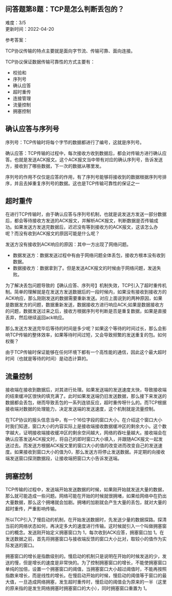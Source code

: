 <div><h2 class="title___3qmX3">&#x95EE;&#x7B54;&#x9898;&#x7B2C;8&#x9898;&#xFF1A;TCP&#x662F;&#x600E;&#x4E48;&#x5224;&#x65AD;&#x4E22;&#x5305;&#x7684;&#xFF1F;</h2><div class="secondBox___2B0S4"><div>&#x96BE;&#x5EA6;&#xFF1A;<span>3/5</span></div><span>&#x66F4;&#x65B0;&#x65F6;&#x95F4;&#xFF1A;<!-- -->2022-04-20</span></div><div><p class="answerTitle___1T-fK">&#x53C2;&#x8003;&#x7B54;&#x6848;&#xFF1A;</p></div><div class="markdown-body"><p>TCP&#x534F;&#x8BAE;&#x4F20;&#x8F93;&#x7684;&#x7279;&#x70B9;&#x4E3B;&#x8981;&#x5C31;&#x662F;&#x9762;&#x5411;&#x5B57;&#x8282;&#x6D41;&#x3001;&#x4F20;&#x8F93;&#x53EF;&#x9760;&#x3001;&#x9762;&#x5411;&#x8FDE;&#x63A5;&#x3002;</p>
<p>TCP&#x534F;&#x8BAE;&#x4FDD;&#x8BC1;&#x6570;&#x636E;&#x4F20;&#x8F93;&#x53EF;&#x9760;&#x6027;&#x7684;&#x65B9;&#x5F0F;&#x4E3B;&#x8981;&#x6709;&#xFF1A;</p>
<ul>
<li>&#x6821;&#x9A8C;&#x548C;</li>
<li>&#x5E8F;&#x5217;&#x53F7;</li>
<li>&#x786E;&#x8BA4;&#x5E94;&#x7B54;</li>
<li>&#x8D85;&#x65F6;&#x91CD;&#x4F20;</li>
<li>&#x8FDE;&#x63A5;&#x7BA1;&#x7406;</li>
<li>&#x6D41;&#x91CF;&#x63A7;&#x5236;</li>
<li>&#x62E5;&#x585E;&#x63A7;&#x5236;</li>
</ul>
<h2>&#x786E;&#x8BA4;&#x5E94;&#x7B54;&#x4E0E;&#x5E8F;&#x5217;&#x53F7;</h2>
<p>&#x5E8F;&#x5217;&#x53F7;&#xFF1A;TCP&#x4F20;&#x8F93;&#x65F6;&#x5C06;&#x6BCF;&#x4E2A;&#x5B57;&#x8282;&#x7684;&#x6570;&#x636E;&#x90FD;&#x8FDB;&#x884C;&#x4E86;&#x7F16;&#x53F7;&#xFF0C;&#x8FD9;&#x5C31;&#x662F;&#x5E8F;&#x5217;&#x53F7;&#x3002;</p>
<p>&#x786E;&#x8BA4;&#x5E94;&#x7B54;&#xFF1A;TCP&#x4F20;&#x8F93;&#x7684;&#x8FC7;&#x7A0B;&#x4E2D;&#xFF0C;&#x6BCF;&#x6B21;&#x63A5;&#x6536;&#x65B9;&#x6536;&#x5230;&#x6570;&#x636E;&#x540E;&#xFF0C;&#x90FD;&#x4F1A;&#x5BF9;&#x4F20;&#x8F93;&#x65B9;&#x8FDB;&#x884C;&#x786E;&#x8BA4;&#x5E94;&#x7B54;&#x3002;&#x4E5F;&#x5C31;&#x662F;&#x53D1;&#x9001;ACK&#x62A5;&#x6587;&#x3002;&#x8FD9;&#x4E2A;ACK&#x62A5;&#x6587;&#x5F53;&#x4E2D;&#x5E26;&#x6709;&#x5BF9;&#x5E94;&#x7684;&#x786E;&#x8BA4;&#x5E8F;&#x5217;&#x53F7;&#xFF0C;&#x544A;&#x8BC9;&#x53D1;&#x9001;&#x65B9;&#xFF0C;&#x63A5;&#x6536;&#x5230;&#x4E86;&#x54EA;&#x4E9B;&#x6570;&#x636E;&#xFF0C;&#x4E0B;&#x4E00;&#x6B21;&#x7684;&#x6570;&#x636E;&#x4ECE;&#x54EA;&#x91CC;&#x53D1;&#x3002;</p>
<p>&#x5E8F;&#x5217;&#x53F7;&#x7684;&#x4F5C;&#x7528;&#x4E0D;&#x4EC5;&#x4EC5;&#x662F;&#x5E94;&#x7B54;&#x7684;&#x4F5C;&#x7528;&#xFF0C;&#x6709;&#x4E86;&#x5E8F;&#x5217;&#x53F7;&#x80FD;&#x591F;&#x5C06;&#x63A5;&#x6536;&#x5230;&#x7684;&#x6570;&#x636E;&#x6839;&#x636E;&#x5E8F;&#x5217;&#x53F7;&#x6392;&#x5E8F;&#xFF0C;&#x5E76;&#x4E14;&#x53BB;&#x6389;&#x91CD;&#x590D;&#x5E8F;&#x5217;&#x53F7;&#x7684;&#x6570;&#x636E;&#x3002;&#x8FD9;&#x4E5F;&#x662F;TCP&#x4F20;&#x8F93;&#x53EF;&#x9760;&#x6027;&#x7684;&#x4FDD;&#x8BC1;&#x4E4B;&#x4E00;</p>
<h2>&#x8D85;&#x65F6;&#x91CD;&#x4F20;</h2>
<p>&#x5728;&#x8FDB;&#x884C;TCP&#x4F20;&#x8F93;&#x65F6;&#xFF0C;&#x7531;&#x4E8E;&#x786E;&#x8BA4;&#x5E94;&#x7B54;&#x4E0E;&#x5E8F;&#x5217;&#x53F7;&#x673A;&#x5236;&#xFF0C;&#x4E5F;&#x5C31;&#x662F;&#x8BF4;&#x53D1;&#x9001;&#x65B9;&#x53D1;&#x9001;&#x4E00;&#x90E8;&#x5206;&#x6570;&#x636E;&#x540E;&#xFF0C;&#x90FD;&#x4F1A;&#x7B49;&#x5F85;&#x63A5;&#x6536;&#x65B9;&#x53D1;&#x9001;&#x7684;ACK&#x62A5;&#x6587;&#xFF0C;&#x5E76;&#x89E3;&#x6790;ACK&#x62A5;&#x6587;&#xFF0C;&#x5224;&#x65AD;&#x6570;&#x636E;&#x662F;&#x5426;&#x4F20;&#x8F93;&#x6210;&#x529F;&#x3002;&#x5982;&#x679C;&#x53D1;&#x9001;&#x65B9;&#x53D1;&#x9001;&#x5B8C;&#x6570;&#x636E;&#x540E;&#xFF0C;&#x8FDF;&#x8FDF;&#x6CA1;&#x6709;&#x7B49;&#x5230;&#x63A5;&#x6536;&#x65B9;&#x7684;ACK&#x62A5;&#x6587;&#xFF0C;&#x8FD9;&#x8BE5;&#x600E;&#x4E48;&#x529E;&#x5462;&#xFF1F;&#x800C;&#x6CA1;&#x6709;&#x6536;&#x5230;ACK&#x62A5;&#x6587;&#x7684;&#x539F;&#x56E0;&#x53EF;&#x80FD;&#x662F;&#x4EC0;&#x4E48;&#x5462;&#xFF1F;</p>
<p>&#x53D1;&#x9001;&#x65B9;&#x6CA1;&#x6709;&#x63A5;&#x6536;&#x5230;ACK&#x54CD;&#x5E94;&#x7684;&#x539F;&#x56E0;&#xFF1A;&#x5176;&#x4E2D;&#x4E00;&#x65B9;&#x51FA;&#x73B0;&#x4E86;&#x7F51;&#x7EDC;&#x95EE;&#x9898;&#x3002;</p>
<ul>
<li>&#x6570;&#x636E;&#x53D1;&#x9001;&#x65B9;&#xFF1A;&#x6570;&#x636E;&#x53D1;&#x9001;&#x8FC7;&#x7A0B;&#x4E2D;&#x6709;&#x7531;&#x4E8E;&#x7F51;&#x7EDC;&#x95EE;&#x9898;&#x5168;&#x4F53;&#x4E22;&#x5305;&#xFF0C;&#x63A5;&#x6536;&#x65B9;&#x6839;&#x672C;&#x6CA1;&#x6709;&#x6536;&#x5230;&#x6570;&#x636E;&#x3002;</li>
<li>&#x6570;&#x636E;&#x63A5;&#x6536;&#x65B9;&#xFF1A;&#x6570;&#x636E;&#x62FF;&#x5230;&#x4E86;&#x3002;&#x4F46;&#x662F;&#x53D1;&#x9001;ACK&#x62A5;&#x6587;&#x7684;&#x65F6;&#x5019;&#x7531;&#x4E8E;&#x7F51;&#x7EDC;&#x95EE;&#x9898;&#xFF0C;&#x53D1;&#x9001;&#x5931;&#x8D25;&#x3002;</li>
</ul>
<p>&#x4E3A;&#x4E86;&#x89E3;&#x51B3;&#x4E22;&#x5305;&#x95EE;&#x9898;&#x5BFC;&#x81F4;&#x7684;&#x3010;&#x786E;&#x8BA4;&#x5E94;&#x7B54;&#x3001;&#x5E8F;&#x5217;&#x53F7;&#x3011;&#x673A;&#x5236;&#x5931;&#x6548;&#xFF0C;TCP&#x5F15;&#x5165;&#x4E86;&#x8D85;&#x65F6;&#x91CD;&#x4F20;&#x673A;&#x5236;&#x3002;&#x7B80;&#x5355;&#x7684;&#x7406;&#x89E3;&#x5C31;&#x662F;&#x5728;&#x53D1;&#x9001;&#x65B9;&#x53D1;&#x9001;&#x6570;&#x636E;&#x540E;&#x7684;&#x4E00;&#x6BB5;&#x65F6;&#x5019;&#x5185;&#xFF0C;&#x5982;&#x679C;&#x6CA1;&#x6709;&#x63A5;&#x6536;&#x5230;&#x63A5;&#x6536;&#x65B9;&#x7684;ACK&#x54CD;&#x5E94;&#xFF0C;&#x90A3;&#x4E48;&#x521A;&#x521A;&#x53D1;&#x9001;&#x7684;&#x6570;&#x636E;&#x9700;&#x8981;&#x91CD;&#x65B0;&#x53D1;&#x9001;&#x3002;&#x5BF9;&#x5E94;&#x4E0A;&#x9762;&#x8BF4;&#x5230;&#x7684;&#x4E24;&#x79CD;&#x539F;&#x56E0;&#xFF0C;&#x5982;&#x679C;&#x662F;&#x6570;&#x636E;&#x53D1;&#x65B9;&#x7684;&#x95EE;&#x9898;&#xFF0C;&#x6570;&#x636E;&#x91CD;&#x65B0;&#x53D1;&#x9001;&#xFF0C;&#x6570;&#x636E;&#x63A5;&#x6536;&#x65B9;&#x8FDB;&#x884C;&#x54CD;&#x5E94;ACK;&#x5982;&#x679C;&#x662F;&#x6570;&#x636E;&#x63A5;&#x6536;&#x65B9;&#x7684;&#x95EE;&#x9898;&#xFF0C;&#x6570;&#x636E;&#x53D1;&#x9001;&#x8FC7;&#x6765;&#x4E4B;&#x540E;&#xFF0C;&#x63A5;&#x6536;&#x65B9;&#x6839;&#x636E;&#x5E8F;&#x5217;&#x53F7;&#x5224;&#x65AD;&#x662F;&#x5426;&#x662F;&#x91CD;&#x590D;&#x6570;&#x636E;&#xFF0C;&#x5982;&#x679C;&#x662F;&#x76F4;&#x63A5;&#x4E22;&#x5F03;&#xFF0C;&#x7136;&#x540E;&#x7EE7;&#x7EED;&#x8FD4;&#x56DE;ack&#x54CD;&#x5E94;&#x3002;</p>
<p>&#x90A3;&#x4E48;&#x53D1;&#x9001;&#x65B9;&#x53D1;&#x9001;&#x5B8C;&#x6BD5;&#x540E;&#x7B49;&#x5F85;&#x7684;&#x65F6;&#x95F4;&#x662F;&#x591A;&#x5C11;&#x5462;&#xFF1F;&#x5982;&#x679C;&#x8FD9;&#x4E2A;&#x7B49;&#x5F85;&#x7684;&#x65F6;&#x95F4;&#x8FC7;&#x957F;&#xFF0C;&#x90A3;&#x4E48;&#x4F1A;&#x5F71;&#x54CD;TCP&#x4F20;&#x8F93;&#x7684;&#x6574;&#x4F53;&#x6548;&#x7387;&#xFF0C;&#x5982;&#x679C;&#x7B49;&#x5F85;&#x65F6;&#x95F4;&#x8FC7;&#x77ED;&#xFF0C;&#x53C8;&#x4F1A;&#x5BFC;&#x81F4;&#x9891;&#x7E41;&#x7684;&#x53D1;&#x9001;&#x91CD;&#x590D;&#x7684;&#x5305;&#x3002;&#x5982;&#x4F55;&#x6743;&#x8861;&#xFF1F;</p>
<p>&#x7531;&#x4E8E;TCP&#x4F20;&#x8F93;&#x65F6;&#x4FDD;&#x8BC1;&#x80FD;&#x591F;&#x5728;&#x4EFB;&#x4F55;&#x73AF;&#x5883;&#x4E0B;&#x90FD;&#x6709;&#x4E00;&#x4E2A;&#x9AD8;&#x6027;&#x80FD;&#x7684;&#x901A;&#x4FE1;&#xFF0C;&#x56E0;&#x6B64;&#x8FD9;&#x4E2A;&#x6700;&#x5927;&#x8D85;&#x65F6;&#x65F6;&#x95F4;&#xFF08;&#x4E5F;&#x5C31;&#x662F;&#x7B49;&#x5F85;&#x7684;&#x65F6;&#x95F4;&#xFF09;&#x662F;&#x52A8;&#x6001;&#x8BA1;&#x7B97;&#x7684;&#x3002;</p>
<h2>&#x6D41;&#x91CF;&#x63A7;&#x5236;</h2>
<p>&#x63A5;&#x6536;&#x7AEF;&#x5728;&#x63A5;&#x6536;&#x5230;&#x6570;&#x636E;&#x540E;&#xFF0C;&#x5BF9;&#x5176;&#x8FDB;&#x884C;&#x5904;&#x7406;&#x3002;&#x5982;&#x679C;&#x53D1;&#x9001;&#x7AEF;&#x7684;&#x53D1;&#x9001;&#x901F;&#x5EA6;&#x592A;&#x5FEB;&#xFF0C;&#x5BFC;&#x81F4;&#x63A5;&#x6536;&#x7AEF;&#x7684;&#x7ED3;&#x675F;&#x7F13;&#x51B2;&#x533A;&#x5F88;&#x5FEB;&#x7684;&#x586B;&#x5145;&#x6EE1;&#x4E86;&#x3002;&#x6B64;&#x65F6;&#x5982;&#x679C;&#x53D1;&#x9001;&#x7AEF;&#x4ECD;&#x65E7;&#x53D1;&#x9001;&#x6570;&#x636E;&#xFF0C;&#x90A3;&#x4E48;&#x63A5;&#x4E0B;&#x6765;&#x53D1;&#x9001;&#x7684;&#x6570;&#x636E;&#x90FD;&#x4F1A;&#x4E22;&#x5305;&#xFF0C;&#x7EE7;&#x800C;&#x5BFC;&#x81F4;&#x4E22;&#x5305;&#x7684;&#x4E00;&#x7CFB;&#x5217;&#x8FDE;&#x9501;&#x53CD;&#x5E94;&#xFF0C;&#x8D85;&#x65F6;&#x91CD;&#x4F20;&#x5440;&#x4EC0;&#x4E48;&#x7684;&#x3002;&#x800C;TCP&#x6839;&#x636E;&#x63A5;&#x6536;&#x7AEF;&#x5BF9;&#x6570;&#x636E;&#x7684;&#x5904;&#x7406;&#x80FD;&#x529B;&#xFF0C;&#x51B3;&#x5B9A;&#x53D1;&#x9001;&#x7AEF;&#x7684;&#x53D1;&#x9001;&#x901F;&#x5EA6;&#xFF0C;&#x8FD9;&#x4E2A;&#x673A;&#x5236;&#x5C31;&#x662F;&#x6D41;&#x91CF;&#x63A7;&#x5236;&#x3002;</p>
<p>&#x5728;TCP&#x534F;&#x8BAE;&#x7684;&#x62A5;&#x5934;&#x4FE1;&#x606F;&#x5F53;&#x4E2D;&#xFF0C;&#x6709;&#x4E00;&#x4E2A;16&#x4F4D;&#x5B57;&#x6BB5;&#x7684;&#x7A97;&#x53E3;&#x5927;&#x5C0F;&#x3002;&#x5728;&#x4ECB;&#x7ECD;&#x8FD9;&#x4E2A;&#x7A97;&#x53E3;&#x5927;&#x5C0F;&#x65F6;&#x6211;&#x4EEC;&#x77E5;&#x9053;&#xFF0C;&#x7A97;&#x53E3;&#x5927;&#x5C0F;&#x7684;&#x5185;&#x5BB9;&#x5B9E;&#x9645;&#x4E0A;&#x662F;&#x63A5;&#x6536;&#x7AEF;&#x63A5;&#x6536;&#x6570;&#x636E;&#x7F13;&#x51B2;&#x533A;&#x7684;&#x5269;&#x4F59;&#x5927;&#x5C0F;&#x3002;&#x8FD9;&#x4E2A;&#x6570;&#x5B57;&#x8D8A;&#x5927;&#xFF0C;&#x8BC1;&#x660E;&#x63A5;&#x6536;&#x7AEF;&#x63A5;&#x6536;&#x7F13;&#x51B2;&#x533A;&#x7684;&#x5269;&#x4F59;&#x7A7A;&#x95F4;&#x8D8A;&#x5927;&#xFF0C;&#x7F51;&#x7EDC;&#x7684;&#x541E;&#x5410;&#x91CF;&#x8D8A;&#x5927;&#x3002;&#x63A5;&#x6536;&#x7AEF;&#x4F1A;&#x5728;&#x786E;&#x8BA4;&#x5E94;&#x7B54;&#x53D1;&#x9001;ACK&#x62A5;&#x6587;&#x65F6;&#xFF0C;&#x5C06;&#x81EA;&#x5DF1;&#x7684;&#x5373;&#x65F6;&#x7A97;&#x53E3;&#x5927;&#x5C0F;&#x586B;&#x5165;&#xFF0C;&#x5E76;&#x8DDF;&#x968F;ACK&#x62A5;&#x6587;&#x4E00;&#x8D77;&#x53D1;&#x9001;&#x8FC7;&#x53BB;&#x3002;&#x800C;&#x53D1;&#x9001;&#x65B9;&#x6839;&#x636E;ACK&#x62A5;&#x6587;&#x91CC;&#x7684;&#x7A97;&#x53E3;&#x5927;&#x5C0F;&#x7684;&#x503C;&#x7684;&#x6539;&#x53D8;&#x8FDB;&#x800C;&#x6539;&#x53D8;&#x81EA;&#x5DF1;&#x7684;&#x53D1;&#x9001;&#x901F;&#x5EA6;&#x3002;&#x5982;&#x679C;&#x63A5;&#x6536;&#x5230;&#x7A97;&#x53E3;&#x5927;&#x5C0F;&#x7684;&#x503C;&#x4E3A;0&#xFF0C;&#x90A3;&#x4E48;&#x53D1;&#x9001;&#x65B9;&#x5C06;&#x505C;&#x6B62;&#x53D1;&#x9001;&#x6570;&#x636E;&#x3002;&#x5E76;&#x5B9A;&#x671F;&#x7684;&#x5411;&#x63A5;&#x6536;&#x7AEF;&#x53D1;&#x9001;&#x7A97;&#x53E3;&#x63A2;&#x6D4B;&#x6570;&#x636E;&#x6BB5;&#xFF0C;&#x8BA9;&#x63A5;&#x6536;&#x7AEF;&#x628A;&#x7A97;&#x53E3;&#x5927;&#x5C0F;&#x544A;&#x8BC9;&#x53D1;&#x9001;&#x7AEF;&#x3002;</p>
<h2>&#x62E5;&#x585E;&#x63A7;&#x5236;</h2>
<p>TCP&#x4F20;&#x8F93;&#x7684;&#x8FC7;&#x7A0B;&#x4E2D;&#xFF0C;&#x53D1;&#x9001;&#x7AEF;&#x5F00;&#x59CB;&#x53D1;&#x9001;&#x6570;&#x636E;&#x7684;&#x65F6;&#x5019;&#xFF0C;&#x5982;&#x679C;&#x521A;&#x5F00;&#x59CB;&#x5C31;&#x53D1;&#x9001;&#x5927;&#x91CF;&#x7684;&#x6570;&#x636E;&#xFF0C;&#x90A3;&#x4E48;&#x5C31;&#x53EF;&#x80FD;&#x9020;&#x6210;&#x4E00;&#x4E9B;&#x95EE;&#x9898;&#x3002;&#x7F51;&#x7EDC;&#x53EF;&#x80FD;&#x5728;&#x5F00;&#x59CB;&#x7684;&#x65F6;&#x5019;&#x5C31;&#x5F88;&#x62E5;&#x5835;&#xFF0C;&#x5982;&#x679C;&#x7ED9;&#x7F51;&#x7EDC;&#x4E2D;&#x5728;&#x6254;&#x51FA;&#x5927;&#x91CF;&#x6570;&#x636E;&#xFF0C;&#x90A3;&#x4E48;&#x8FD9;&#x4E2A;&#x62E5;&#x5835;&#x5C31;&#x4F1A;&#x52A0;&#x5267;&#x3002;&#x62E5;&#x5835;&#x7684;&#x52A0;&#x5267;&#x5C31;&#x4F1A;&#x4EA7;&#x751F;&#x5927;&#x91CF;&#x7684;&#x4E22;&#x5305;&#xFF0C;&#x5C31;&#x5BF9;&#x5927;&#x91CF;&#x7684;&#x8D85;&#x65F6;&#x91CD;&#x4F20;&#xFF0C;&#x4E25;&#x91CD;&#x5F71;&#x54CD;&#x4F20;&#x8F93;&#x3002;</p>
<p>&#x6240;&#x4EE5;TCP&#x5F15;&#x5165;&#x4E86;&#x6162;&#x542F;&#x52A8;&#x7684;&#x673A;&#x5236;&#xFF0C;&#x5728;&#x5F00;&#x59CB;&#x53D1;&#x9001;&#x6570;&#x636E;&#x65F6;&#xFF0C;&#x5148;&#x53D1;&#x9001;&#x5C11;&#x91CF;&#x7684;&#x6570;&#x636E;&#x63A2;&#x8DEF;&#x3002;&#x63A2;&#x6E05;&#x5F53;&#x524D;&#x7684;&#x7F51;&#x7EDC;&#x72B6;&#x6001;&#x5982;&#x4F55;&#xFF0C;&#x518D;&#x51B3;&#x5B9A;&#x591A;&#x5927;&#x7684;&#x901F;&#x5EA6;&#x8FDB;&#x884C;&#x4F20;&#x8F93;&#x3002;&#x8FD9;&#x65F6;&#x5019;&#x5C31;&#x5F15;&#x5165;&#x4E00;&#x4E2A;&#x53EB;&#x505A;&#x62E5;&#x585E;&#x7A97;&#x53E3;&#x7684;&#x6982;&#x5FF5;&#x3002;&#x53D1;&#x9001;&#x521A;&#x5F00;&#x59CB;&#x5B9A;&#x4E49;&#x62E5;&#x585E;&#x7A97;&#x53E3;&#x4E3A; 1&#xFF0C;&#x6BCF;&#x6B21;&#x6536;&#x5230;ACK&#x5E94;&#x7B54;&#xFF0C;&#x62E5;&#x585E;&#x7A97;&#x53E3;&#x52A0; 1&#x3002;&#x5728;&#x53D1;&#x9001;&#x6570;&#x636E;&#x4E4B;&#x524D;&#xFF0C;&#x9996;&#x5148;&#x5C06;&#x62E5;&#x585E;&#x7A97;&#x53E3;&#x4E0E;&#x63A5;&#x6536;&#x7AEF;&#x53CD;&#x9988;&#x7684;&#x7A97;&#x53E3;&#x5927;&#x5C0F;&#x6BD4;&#x5BF9;&#xFF0C;&#x53D6;&#x8F83;&#x5C0F;&#x7684;&#x503C;&#x4F5C;&#x4E3A;&#x5B9E;&#x9645;&#x53D1;&#x9001;&#x7684;&#x7A97;&#x53E3;&#x3002;</p>
<p>&#x62E5;&#x585E;&#x7A97;&#x53E3;&#x7684;&#x589E;&#x957F;&#x662F;&#x6307;&#x6570;&#x7EA7;&#x522B;&#x7684;&#x3002;&#x6162;&#x542F;&#x52A8;&#x7684;&#x673A;&#x5236;&#x53EA;&#x662F;&#x8BF4;&#x660E;&#x5728;&#x5F00;&#x59CB;&#x7684;&#x65F6;&#x5019;&#x53D1;&#x9001;&#x7684;&#x5C11;&#xFF0C;&#x53D1;&#x9001;&#x7684;&#x6162;&#xFF0C;&#x4F46;&#x662F;&#x589E;&#x957F;&#x7684;&#x901F;&#x5EA6;&#x662F;&#x975E;&#x5E38;&#x5FEB;&#x7684;&#x3002;&#x4E3A;&#x4E86;&#x63A7;&#x5236;&#x62E5;&#x585E;&#x7A97;&#x53E3;&#x7684;&#x589E;&#x957F;&#xFF0C;&#x4E0D;&#x80FD;&#x4F7F;&#x62E5;&#x585E;&#x7A97;&#x53E3;&#x5355;&#x7EAF;&#x7684;&#x52A0;&#x500D;&#xFF0C;&#x8BBE;&#x7F6E;&#x4E00;&#x4E2A;&#x62E5;&#x585E;&#x7A97;&#x53E3;&#x7684;&#x9608;&#x503C;&#xFF0C;&#x5F53;&#x62E5;&#x585E;&#x7A97;&#x53E3;&#x5927;&#x5C0F;&#x8D85;&#x8FC7;&#x9608;&#x503C;&#x65F6;&#xFF0C;&#x4E0D;&#x80FD;&#x518D;&#x6309;&#x7167;&#x6307;&#x6570;&#x6765;&#x589E;&#x957F;&#xFF0C;&#x800C;&#x662F;&#x7EBF;&#x6027;&#x7684;&#x589E;&#x957F;&#x3002;&#x5728;&#x6162;&#x542F;&#x52A8;&#x5F00;&#x59CB;&#x7684;&#x65F6;&#x5019;&#xFF0C;&#x6162;&#x542F;&#x52A8;&#x7684;&#x9608;&#x503C;&#x7B49;&#x4E8E;&#x7A97;&#x53E3;&#x7684;&#x6700;&#x5927;&#x503C;&#xFF0C;&#x4E00;&#x65E6;&#x9020;&#x6210;&#x7F51;&#x7EDC;&#x62E5;&#x585E;&#xFF0C;&#x53D1;&#x751F;&#x8D85;&#x65F6;&#x91CD;&#x4F20;&#x65F6;&#xFF0C;&#x6162;&#x542F;&#x52A8;&#x7684;&#x9608;&#x503C;&#x4F1A;&#x4E3A;&#x539F;&#x6765;&#x7684;&#x4E00;&#x534A;&#xFF08;&#x8FD9;&#x91CC;&#x7684;&#x539F;&#x6765;&#x6307;&#x7684;&#x662F;&#x53D1;&#x751F;&#x7F51;&#x7EDC;&#x62E5;&#x585E;&#x65F6;&#x62E5;&#x585E;&#x7A97;&#x53E3;&#x7684;&#x5927;&#x5C0F;&#xFF09;&#xFF0C;&#x540C;&#x65F6;&#x62E5;&#x585E;&#x7A97;&#x53E3;&#x91CD;&#x7F6E;&#x4E3A; 1&#x3002;</p></div><div style="margin-top:20px"></div></div>